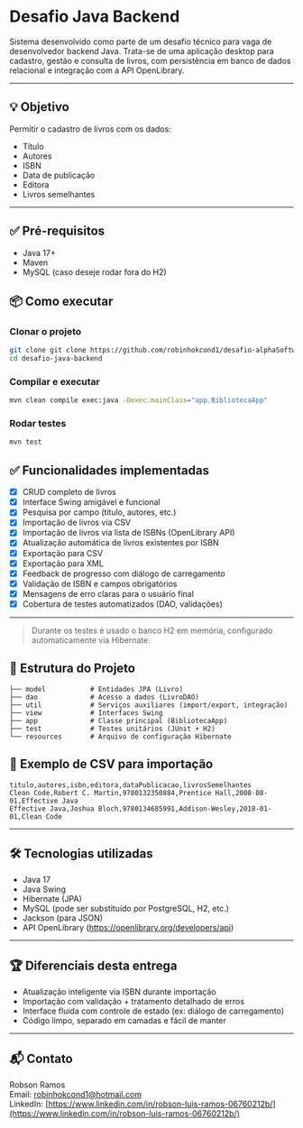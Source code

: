 # Desafio Java Backend

Sistema desenvolvido como parte de um desafio técnico para vaga de desenvolvedor backend Java. Trata-se de uma aplicação desktop para cadastro, gestão e consulta de livros, com persistência em banco de dados relacional e integração com a API OpenLibrary.

---

## 💡 Objetivo
Permitir o cadastro de livros com os dados:
- Título
- Autores
- ISBN
- Data de publicação
- Editora
- Livros semelhantes

---

## ✅ Pré-requisitos
- Java 17+
- Maven
- MySQL (caso deseje rodar fora do H2)

## 📦 Como executar

### Clonar o projeto
```bash
git clone git clone https://github.com/robinhokcond1/desafio-alphaSoftware.git
cd desafio-java-backend
```

### Compilar e executar
```bash
mvn clean compile exec:java -Dexec.mainClass="app.BibliotecaApp"
```

### Rodar testes
```bash
mvn test
```
## ✅ Funcionalidades implementadas

- [x] CRUD completo de livros
- [x] Interface Swing amigável e funcional
- [x] Pesquisa por campo (título, autores, etc.)
- [x] Importação de livros via CSV
- [x] Importação de livros via lista de ISBNs (OpenLibrary API)
- [x] Atualização automática de livros existentes por ISBN
- [x] Exportação para CSV
- [x] Exportação para XML
- [x] Feedback de progresso com diálogo de carregamento
- [x] Validação de ISBN e campos obrigatórios
- [x] Mensagens de erro claras para o usuário final
- [x] Cobertura de testes automatizados (DAO, validações)

---
> Durante os testes é usado o banco H2 em memória, configurado automaticamente via Hibernate.

## 📁 Estrutura do Projeto
```
├── model           # Entidades JPA (Livro)
├── dao             # Acesso a dados (LivroDAO)
├── util            # Serviços auxiliares (import/export, integração)
├── view            # Interfaces Swing
├── app             # Classe principal (BibliotecaApp)
├── test            # Testes unitários (JUnit + H2)
└── resources       # Arquivo de configuração Hibernate
```

## 📁 Exemplo de CSV para importação
```csv
titulo,autores,isbn,editora,dataPublicacao,livrosSemelhantes
Clean Code,Robert C. Martin,9780132350884,Prentice Hall,2008-08-01,Effective Java
Effective Java,Joshua Bloch,9780134685991,Addison-Wesley,2018-01-01,Clean Code
```

---

## 🛠 Tecnologias utilizadas
- Java 17
- Java Swing
- Hibernate (JPA)
- MySQL (pode ser substituído por PostgreSQL, H2, etc.)
- Jackson (para JSON)
- API OpenLibrary (https://openlibrary.org/developers/api)

---

## 🏆 Diferenciais desta entrega
- Atualização inteligente via ISBN durante importação
- Importação com validação + tratamento detalhado de erros
- Interface fluida com controle de estado (ex: diálogo de carregamento)
- Código limpo, separado em camadas e fácil de manter

---

## 📬 Contato
Robson Ramos  
Email: [robinhokcond1@hotmail.com](mailto:robinhokcond1@hotmail.com)  
LinkedIn: [https://www.linkedin.com/in/robson-luis-ramos-06760212b/](https://www.linkedin.com/in/robson-luis-ramos-06760212b/)

